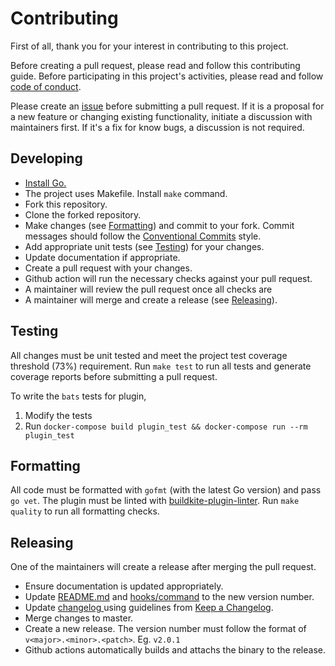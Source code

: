 # Contributing

First of all, thank you for your interest in contributing to this project.

Before creating a pull request, please read and follow this contributing guide.
Before participating in this project's activities, please read and follow [code of conduct](https://github.com/chronotc/monorepo-diff-buildkite-plugin/blob/master/CODE_OF_CONDUCT.md).

Please create an [issue](https://github.com/chronotc/monorepo-diff-buildkite-plugin/issues) before submitting a pull request. If it is a proposal for a new feature or changing existing functionality, initiate a discussion with maintainers first. If it's a fix for know bugs, a discussion is not required.

## Developing

- [Install Go.](https://golang.org/doc/install)
- The project uses Makefile. Install `make` command.
- Fork this repository.
- Clone the forked repository.
-  Make changes (see [Formatting](https://github.com/chronotc/monorepo-diff-buildkite-plugin/blob/master/CONTRIBUTING.md#formatting)) and commit to your fork. Commit messages should follow the [Conventional Commits](https://www.conventionalcommits.org/) style.
- Add appropriate unit tests (see [Testing](https://github.com/chronotc/monorepo-diff-buildkite-plugin/blob/master/CONTRIBUTING.md#testing)) for your changes.
- Update documentation if appropriate.
- Create a pull request with your changes.
- Github action will run the necessary checks against your pull request.
- A maintainer will review the pull request once all checks are
- A maintainer will merge and create a release (see [Releasing](https://github.com/chronotc/monorepo-diff-buildkite-plugin/blob/master/CONTRIBUTING.md#releasing)).

## Testing

All changes must be unit tested and meet the project test coverage threshold (73%) requirement.
Run `make test` to run all tests and generate coverage reports before submitting a pull request.

To write the `bats` tests for plugin,
1. Modify the tests
2. Run `docker-compose build plugin_test && docker-compose run --rm plugin_test`

## Formatting

All code must be formatted with `gofmt` (with the latest Go version) and pass `go vet`. The plugin must be linted with [buildkite-plugin-linter](https://github.com/buildkite-plugins/buildkite-plugin-linter). Run `make quality` to run all formatting checks.

## Releasing

One of the maintainers will create a release after merging the pull request.
- Ensure documentation is updated appropriately.
- Update [README.md]( https://github.com/chronotc/monorepo-diff-buildkite-plugin/blob/master/README.md ) and [hooks/command]( https://github.com/chronotc/monorepo-diff-buildkite-plugin/blob/master/hooks/command ) to the new version number.
- Update [ changelog ]( https://github.com/chronotc/monorepo-diff-buildkite-plugin/blob/master/CHANGELOG.md ) using guidelines from [Keep a Changelog](https://keepachangelog.com/).
- Merge changes to master.
- Create a new release. The version number must follow the format of `v<major>.<minor>.<patch>`. Eg. `v2.0.1`
- Github actions automatically builds and attachs the binary to the release.
